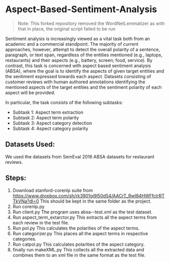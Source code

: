 # Aspect-Based-Sentiment-Analysis

> Note: This forked repository removed the WordNetLemmatizer as with that in place, the original script failed to be run

Sentiment analysis is increasingly viewed as a vital task both from an academic and a commercial standpoint. The majority of current approaches, however, attempt to detect the overall polarity of a sentence, paragraph, or text span, regardless of the entities mentioned (e.g., laptops, restaurants) and their aspects (e.g., battery, screen; food, service). By contrast, this task is concerned with aspect based sentiment analysis (ABSA), where the goal is to identify the aspects of given target entities and the sentiment expressed towards each aspect. Datasets consisting of customer reviews with human authored annotations identifying the mentioned aspects of the target entities and the sentiment polarity of each aspect will be provided.

In particular, the task consists of the following subtasks:
- Subtask 1: Aspect term extraction
- Subtask 2: Aspect term polarity
- Subtask 3: Aspect category detection
- Subtask 4: Aspect category polarity

## Datasets Used:

We used the datasets from SemEval 2016 ABSA datasets for restaurant reviews.

## Steps:

1) Download stanford-corenlp suite from https://www.dropbox.com/sh/rk3901gi9l50d54/AACrT_RwI84HWFfclrRTTkVNa?dl=0
    This should be kept in the same folder as the project.
2) Run corenlp.py
3) Run client.py
    The program uses absa--test.xml as the test dataset.
4) Run aspect_term_extarctor.py
    This extracts all the aspect terms from each review in the test file.
5) Run pol.py
    This calculates the polarities of the aspect terms.
6) Run categorizer.py
    This places all the aspect terms in respective categories.
7) Run catpol.py
    This calculates polarities of the aspect category.
8) finally run makeXML.py
    This collects all the extracted data and combines them to an xml file in the same format as the test file.

